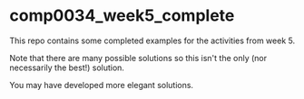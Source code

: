 # comp0034_week5_complete

This repo contains some completed examples for the activities from week 5. 

Note that there are many possible solutions so this isn't the only (nor necessarily the best!) solution. 

You may have developed more elegant solutions.

